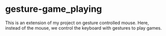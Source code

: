 # gesture-game_playing
This is an extension of my project on gesture controlled mouse. Here, instead of the mouse, we control the keyboard with gestures to play games.
